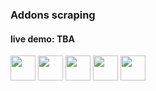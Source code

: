 ### Addons scraping
#### live demo: TBA
<img width="40" src="https://github.com/JGCZE/Filter_tailwind/assets/97174593/e9ee2bf1-aec9-4703-b6d5-5f3ffed3452a">
<img width="40" src="https://github.com/JGCZE/Filter_tailwind/assets/97174593/87b11a70-2239-4fb7-a301-00050fdf50af">
<img width="40" src="https://github.com/JGCZE/Filter_tailwind/assets/97174593/9b7e1b4e-b3c0-42ac-95c6-4186257d321a">
<img width="40" src="https://github.com/JGCZE/Filter_tailwind/assets/97174593/96d4ae8e-e233-4d3e-8800-07d7ed845461">
<img width="40" src="https://github.com/JGCZE/Filter_tailwind/assets/97174593/b4da752e-a326-4c52-bd55-3c871c99562e">
